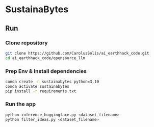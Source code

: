 # SustainaBytes

## Run

### Clone repository
```bash
git clone https://github.com/CarolusSolis/ai_earthhack_code.git
cd ai_earthhack_code/opensource_llm
```

### Prep Env & Install dependencies

```bash
conda create -n sustainabytes python=3.10
conda activate sustainabytes
pip install -r requirements.txt
```

### Run the app

```bash
python inference_huggingface.py <dataset_filename>
python filter_ideas.py <dataset_filename>
```

